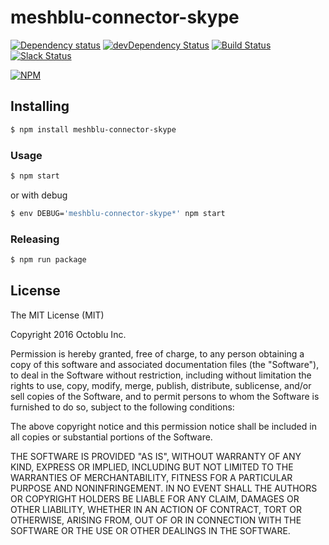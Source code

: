 # meshblu-connector-skype

[![Dependency status](http://img.shields.io/david/octoblu/meshblu-connector-skype.svg?style=flat)](https://david-dm.org/octoblu/meshblu-connector-skype)
[![devDependency Status](http://img.shields.io/david/dev/octoblu/meshblu-connector-skype.svg?style=flat)](https://david-dm.org/octoblu/meshblu-connector-skype#info=devDependencies)
[![Build Status](http://img.shields.io/travis/octoblu/meshblu-connector-skype.svg?style=flat&branch=master)](https://travis-ci.org/octoblu/meshblu-connector-skype)
[![Slack Status](http://community-slack.octoblu.com/badge.svg)](http://community-slack.octoblu.com)

[![NPM](https://nodei.co/npm/meshblu-connector-skype.svg?style=flat)](https://npmjs.org/package/meshblu-connector-skype)

## Installing

```bash
$ npm install meshblu-connector-skype
```

### Usage

```bash
$ npm start
```

or with debug

```bash
$ env DEBUG='meshblu-connector-skype*' npm start
```

### Releasing

```bash
$ npm run package
```

## License

The MIT License (MIT)

Copyright 2016 Octoblu Inc.

Permission is hereby granted, free of charge, to any person obtaining a copy
of this software and associated documentation files (the "Software"), to deal
in the Software without restriction, including without limitation the rights
to use, copy, modify, merge, publish, distribute, sublicense, and/or sell
copies of the Software, and to permit persons to whom the Software is
furnished to do so, subject to the following conditions:

The above copyright notice and this permission notice shall be included in
all copies or substantial portions of the Software.

THE SOFTWARE IS PROVIDED "AS IS", WITHOUT WARRANTY OF ANY KIND, EXPRESS OR
IMPLIED, INCLUDING BUT NOT LIMITED TO THE WARRANTIES OF MERCHANTABILITY,
FITNESS FOR A PARTICULAR PURPOSE AND NONINFRINGEMENT. IN NO EVENT SHALL THE
AUTHORS OR COPYRIGHT HOLDERS BE LIABLE FOR ANY CLAIM, DAMAGES OR OTHER
LIABILITY, WHETHER IN AN ACTION OF CONTRACT, TORT OR OTHERWISE, ARISING FROM,
OUT OF OR IN CONNECTION WITH THE SOFTWARE OR THE USE OR OTHER DEALINGS IN
THE SOFTWARE.
